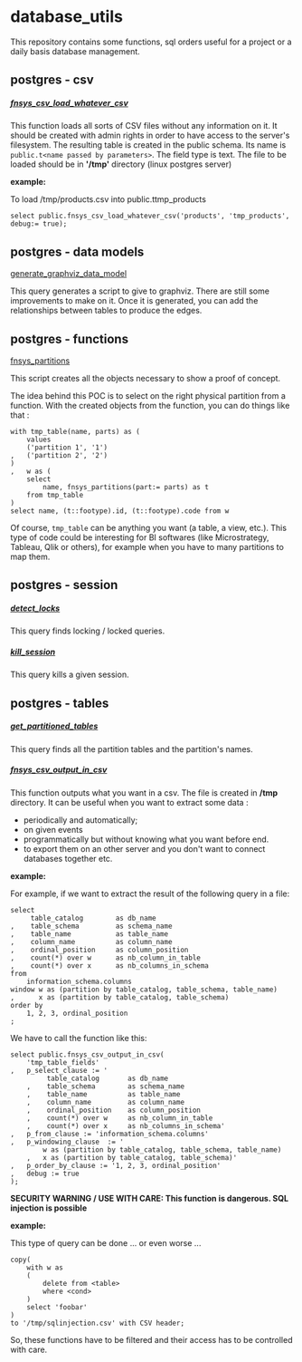 # database_utils
This repository contains some functions, sql orders useful for a project or a daily basis database management.

## postgres - csv

##### [fnsys_csv_load_whatever_csv](./postgresql/csv/fnsys_csv_load_whatever_csv.sql)

This function loads all sorts of CSV files without any information on it. It should be created with admin rights in order 
to have access to the server's filesystem. The resulting table is created in the public schema. Its name is 
`public.t<name passed by parameters>`. The field type is text.
The file to be loaded should be in **'/tmp'** directory (linux postgres server)

**example:**

To load /tmp/products.csv into public.ttmp_products
```
select public.fnsys_csv_load_whatever_csv('products', 'tmp_products', debug:= true);
```
## postgres - data models

[generate_graphviz_data_model]('./postgresql/data_models/generate_graphviz_data_model.sql')

This query generates a script to give to graphviz. There are still some improvements to make on it.
Once it is generated, you can add the relationships between tables to produce the edges.

## postgres - functions

[fnsys_partitions]('./postgresql/functions/fnsys_partitions.sql')

This script creates all the objects necessary to show a proof of concept. 

The idea behind this POC is to select on the right physical partition from a function. 
With the created objects from the function, you can do things like that :
```
with tmp_table(name, parts) as (
    values 
    ('partition 1', '1')
,   ('partition 2', '2')
)
,   w as (
    select 
        name, fnsys_partitions(part:= parts) as t
    from tmp_table
)
select name, (t::footype).id, (t::footype).code from w
```
Of course, `tmp_table` can be anything you want (a table, a view, etc.). This type of code could be interesting
for BI softwares (like Microstrategy, Tableau, Qlik or others), for example when you have to many partitions to 
map them.

## postgres - session 

##### [detect_locks](./postgresql/sessions/detect_locks.sql)

This query finds locking / locked queries.

##### [kill_session](./postgresql/sessions/kill_session.sql)

This query kills a given session.

## postgres - tables

##### [get_partitioned_tables](./postgresql/tables/get_partitioned_tables.sql)

This query finds all the partition tables and the partition's names.

##### [fnsys_csv_output_in_csv](./postgresql/csv/fnsys_csv_output_in_csv.sql)

This function outputs what you want in a csv. The file is created in **/tmp** directory.
It can be useful when you want to extract some data :
* periodically and automatically;
* on given events
* programmatically but without knowing what you want before end.
* to export them on an other server and you don't want to connect databases together
etc.

**example:**

For example, if we want to extract the result of the following query in a file:
```
select 
     table_catalog        as db_name
,    table_schema         as schema_name
,    table_name           as table_name
,    column_name          as column_name
,    ordinal_position     as column_position
,    count(*) over w      as nb_column_in_table
,    count(*) over x      as nb_columns_in_schema
from 
    information_schema.columns
window w as (partition by table_catalog, table_schema, table_name)
,      x as (partition by table_catalog, table_schema)
order by 
    1, 2, 3, ordinal_position
;
```

We have to call the function like this:

```
select public.fnsys_csv_output_in_csv(
    'tmp_table_fields'
,   p_select_clause := '
         table_catalog       as db_name
    ,    table_schema        as schema_name
    ,    table_name          as table_name
    ,    column_name         as column_name
    ,    ordinal_position    as column_position
    ,    count(*) over w     as nb_column_in_table
    ,    count(*) over x     as nb_columns_in_schema'
,   p_from_clause := 'information_schema.columns'
,   p_windowing_clause  := '
        w as (partition by table_catalog, table_schema, table_name)
    ,   x as (partition by table_catalog, table_schema)'
,   p_order_by_clause := '1, 2, 3, ordinal_position'
,   debug := true
);
```

**SECURITY WARNING / USE WITH CARE: This function is dangerous. SQL injection is possible**

**example:** 

This type of query can be done ... or even worse ...

```
copy(
    with w as
    (
        delete from <table> 
        where <cond>
    )
    select 'foobar'
)
to '/tmp/sqlinjection.csv' with CSV header;
```
So, these functions have to be filtered and their access has to be 
controlled with care.

